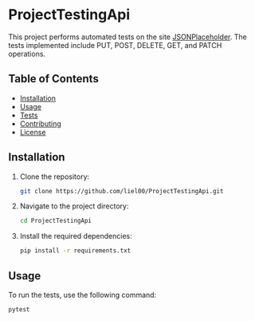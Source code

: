 # ProjectTestingApi

This project performs automated tests on the site [JSONPlaceholder](https://jsonplaceholder.typicode.com/users). The tests implemented include PUT, POST, DELETE, GET, and PATCH operations.

## Table of Contents
- [Installation](#installation)
- [Usage](#usage)
- [Tests](#tests)
- [Contributing](#contributing)
- [License](#license)

## Installation

1. Clone the repository:
    ```bash
    git clone https://github.com/liel00/ProjectTestingApi.git
    ```
2. Navigate to the project directory:
    ```bash
    cd ProjectTestingApi
    ```
3. Install the required dependencies:
    ```bash
    pip install -r requirements.txt
    ```

## Usage

To run the tests, use the following command:
```bash
pytest
